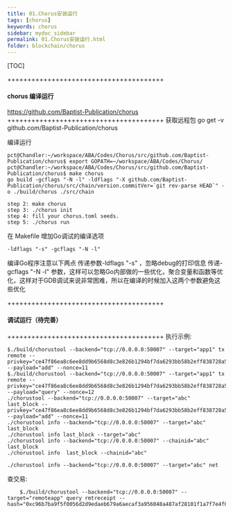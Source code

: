 ```yaml
---
title: 01.Chorus安装运行
tags: [chorus]
keywords: chorus
sidebar: mydoc_sidebar
permalink: 01.Chorus安装运行.html
folder: blockchain/chorus
---
```


[TOC]



+++++++++++++++++++++++++++++++++++++++
#### chorus 编译运行
https://github.com/Baptist-Publication/chorus
+++++++++++++++++++++++++++++++++++++++
获取远程包
go get -v github.com/Baptist-Publication/chorus

编译运行
```
pct@Chandler:~/workspace/ABA/Codes/Chorus/src/github.com/Baptist-Publication/chorus$ export GOPATH=~/workspace/ABA/Codes/Chorus/
pct@Chandler:~/workspace/ABA/Codes/Chorus/src/github.com/Baptist-Publication/chorus$ make chorus
go build -gcflags "-N -l" -ldflags "-X github.com/Baptist-Publication/chorus/src/chain/version.commitVer=`git rev-parse HEAD`" -o ./build/chorus ./src/chain

step 2: make chorus
step 3: ./chorus init
step 4: fill your chorus.toml seeds.
step 5: ./chorus run
```

在 Makefile 增加Go调试的编译选项
```
-ldflags "-s" -gcflags "-N -l"
```
编译Go程序注意以下两点
传递参数-ldflags "-s" ，忽略debug的打印信息
传递-gcflags "-N -l" 参数，这样可以忽略Go内部做的一些优化，聚合变量和函数等优化，这样对于GDB调试来说非常困难，所以在编译的时候加入这两个参数避免这些优化

+++++++++++++++++++++++++++++++++++++++
#### 调试运行（待完善）
+++++++++++++++++++++++++++++++++++++++
执行示例:
```
$./build/chorustool --backend="tcp://0.0.0.0:50007" --target="app1" tx remote --privkey="ce47f86ea8c6ee8dd9b6568d8c3e826b1294bf7da6293bb58b2eff838728a50f" --payload="add" --nonce=11
$./build/chorustool --backend="tcp://0.0.0.0:50007" --target="app1" tx remote --privkey="ce47f86ea8c6ee8dd9b6568d8c3e826b1294bf7da6293bb58b2eff838728a50f" --payload="query" --nonce=12
./chorustool --backend="tcp://0.0.0.0:50007" --target="abc"  last_block --privkey="ce47f86ea8c6ee8dd9b6568d8c3e826b1294bf7da6293bb58b2eff838728a50f" --payload="add" --nonce=11
./chorustool info --backend="tcp://0.0.0.0:50007" --target="abc" last_block
./chorustool info last_block --target="abc" 
./chorustool info --backend="tcp://0.0.0.0:50007" --chainid="abc" last_block
./chorustool info  last_block --chainid="abc" 

./chorustool info --backend="tcp://0.0.0.0:50007" --target="abc" net
```
查交易:
```
    $./build/chorustool --backend="tcp://0.0.0.0:50007" --target="remoteapp" query rmtreceipt --hash="0xc96b7ba9f5f0056d2d9edaeb679a6aecaf3a956048a487af28101f1a7f7e4f0d"
```





    
    
    